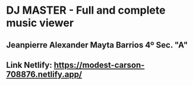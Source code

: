 # DJ MASTER - Full and complete music viewer
## Jeanpierre Alexander Mayta Barrios 4º Sec. "A"
## Link Netlify: https://modest-carson-708876.netlify.app/